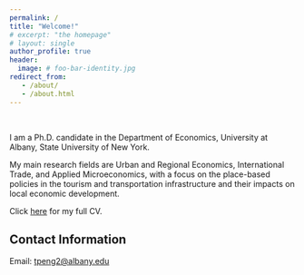 ```yaml
---
permalink: /
title: "Welcome!"
# excerpt: "the homepage"
# layout: single
author_profile: true
header:
  image: # foo-bar-identity.jpg
redirect_from: 
   - /about/
   - /about.html
---
```


<br />

I am a Ph.D. candidate in the Department of Economics, University at Albany, State University of New York.

My main research fields are Urban and Regional Economics, International Trade, and Applied Microeconomics, with a focus on the place-based policies in the tourism and transportation infrastructure and their impacts on local economic development.

Click [here](https://tpeng2023.github.io/tpeng.github.io/assets/files/CV_Peng.pdf) for my full CV.

## Contact Information

Email: tpeng2@albany.edu
